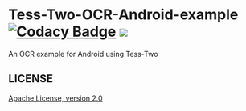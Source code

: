 # Tess-Two-OCR-Android-example [![Codacy Badge](https://api.codacy.com/project/badge/Grade/2afdd34cf59845fdb3ca9f89aa51cf32)](https://www.codacy.com/app/sheungon/Tess-Two-OCR-Android-example?utm_source=github.com&amp;utm_medium=referral&amp;utm_content=sheungon/Tess-Two-OCR-Android-example&amp;utm_campaign=Badge_Grade) [![](https://raw.githubusercontent.com/novoda/novoda/master/assets/btn_apache_lisence.png)](LICENSE)

An OCR example for Android using Tess-Two

## LICENSE
[Apache License, version 2.0](LICENSE)
